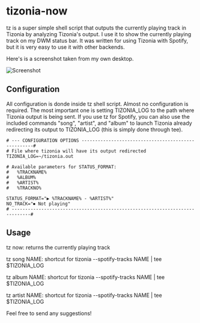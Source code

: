 # tizonia-now
tz is a super simple shell script that outputs the currently playing track in Tizonia by analyzing Tizonia's output. I use it to show the currently playing track on my DWM status bar. It was written for using Tizonia with Spotify, but it is very easy to use it with other backends.

Here's is a screenshot taken from my own desktop.

![Screenshot](https://github.com/fstilman/tz/screenshot.png)

## Configuration

All configuration is donde inside tz shell script. Almost no configuration is required. The most important one is setting TIZONIA_LOG to the path where Tizonia output is being sent. If you use tz for Spotify, you can also use the included commands "song", "artist", and "album" to launch Tizonia already redirecting its output to TIZONIA_LOG (this is simply done through tee).

```bash-script
# --- CONFIGURATION OPTIONS ----------------------------------------------------#
# File where tizonia will have its output redirected
TIZONIA_LOG=~/tizonia.out

# Available parameters for STATUS_FORMAT:
#   %TRACKNAME%
#   %ALBUM%
#   %ARTIST%
#   %TRACKNO%

STATUS_FORMAT="▶ %TRACKNAME% - %ARTIST%"
NO_TRACK="⏹ Not playing"
# -----------------------------------------------------------------------------#
```

## Usage

tz now: returns the currently playing track

tz song NAME: shortcut for tizonia --spotify-tracks NAME | tee $TIZONIA_LOG

tz album NAME: shortcut for tizonia --spotify-tracks NAME | tee $TIZONIA_LOG

tz artist NAME: shortcut for tizonia --spotify-tracks NAME | tee $TIZONIA_LOG

Feel free to send any suggestions!
